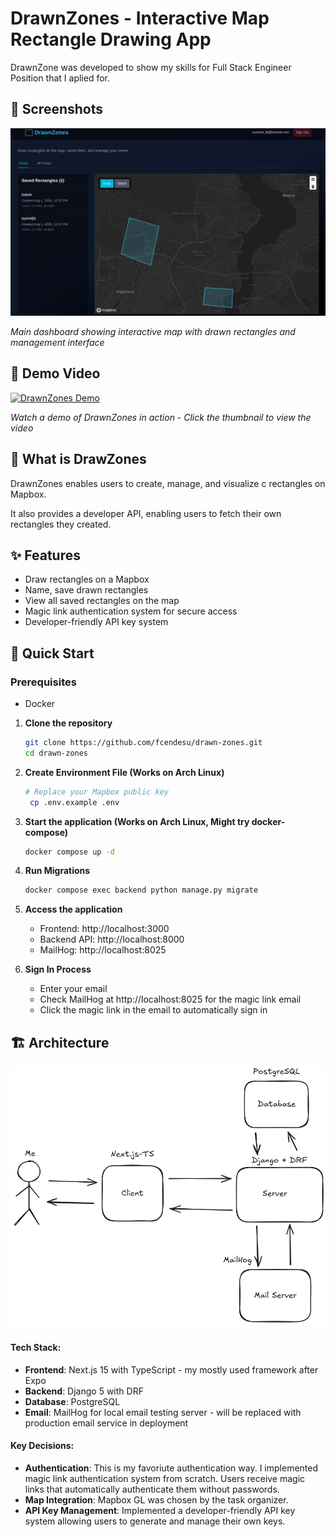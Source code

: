 # DrawnZones - Interactive Map Rectangle Drawing App

DrawnZone was developed to show my skills for Full Stack Engineer Position that I aplied for.

## 📸 Screenshots

![DrawnZones Dashboard](assets/dashboard-screenshot.png)

_Main dashboard showing interactive map with drawn rectangles and management interface_

## 🎥 Demo Video

[![DrawnZones Demo](https://img.youtube.com/vi/NadwhUsrrDU/0.jpg)](https://youtu.be/NadwhUsrrDU)

_Watch a demo of DrawnZones in action - Click the thumbnail to view the video_

## 🎯 What is DrawZones

DrawnZones enables users to create, manage, and visualize c rectangles on Mapbox.

It also provides a developer API, enabling users to fetch their own rectangles they created.

## ✨ Features

- Draw rectangles on a Mapbox
- Name, save drawn rectangles
- View all saved rectangles on the map
- Magic link authentication system for secure access
- Developer-friendly API key system

## 🚀 Quick Start

### Prerequisites

- Docker

1. **Clone the repository**

   ```bash
   git clone https://github.com/fcendesu/drawn-zones.git
   cd drawn-zones
   ```

2. **Create Environment File (Works on Arch Linux)**

   ```bash
   # Replace your Mapbox public key
    cp .env.example .env
   ```

3. **Start the application (Works on Arch Linux, Might try docker-compose)**

   ```bash
   docker compose up -d
   ```

4. **Run Migrations**

   ```bash
   docker compose exec backend python manage.py migrate
   ```

5. **Access the application**

   - Frontend: http://localhost:3000
   - Backend API: http://localhost:8000
   - MailHog: http://localhost:8025

6. **Sign In Process**
   - Enter your email
   - Check MailHog at http://localhost:8025 for the magic link email
   - Click the magic link in the email to automatically sign in

## 🏗️ Architecture

![Architecture](assets/Architecture.png)

#### Tech Stack:

- **Frontend**: Next.js 15 with TypeScript - my mostly used framework after Expo
- **Backend**: Django 5 with DRF
- **Database**: PostgreSQL
- **Email**: MailHog for local email testing server - will be replaced with production email service in deployment

#### Key Decisions:

- **Authentication**: This is my favoriute authentication way. I implemented magic link authentication system from scratch. Users receive magic links that automatically authenticate them without passwords.
- **Map Integration**: Mapbox GL was chosen by the task organizer.
- **API Key Management**: Implemented a developer-friendly API key system allowing users to generate and manage their own keys.

